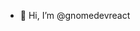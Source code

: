 - 👋 Hi, I’m @gnomedevreact

<!---
gnomedevreact/gnomedevreact is a ✨ special ✨ repository because its `README.md` (this file) appears on your GitHub profile.
You can click the Preview link to take a look at your changes.
--->
